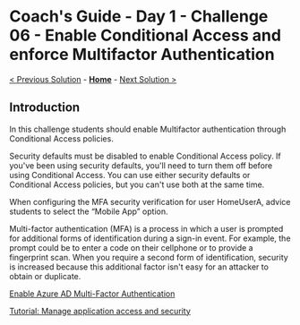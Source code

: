 # Coach's Guide - Day 1 - Challenge 06 - Enable Conditional Access and enforce Multifactor Authentication

 [< Previous Solution](./Solution_D1_05.md) - **[Home](./README.md)** - [Next Solution >](./Solution_D1_07.md)

## Introduction

In this challenge students should enable Multifactor authentication through Conditional Access policies.

Security defaults must be disabled to enable Conditional Access policy.
If you've been using security defaults, you'll need to turn them off before using Conditional Access. You can use either security defaults or Conditional Access policies, but you can't use both at the same time.

When configuring the MFA security verification for user HomeUserA, advice students to select the “Mobile App” option.

Multi-factor authentication (MFA) is a process in which a user is prompted for additional forms of identification during a sign-in event. For example, the prompt could be to enter a code on their cellphone or to provide a fingerprint scan. When you require a second form of identification, security is increased because this additional factor isn't easy for an attacker to obtain or duplicate.

[Enable Azure AD Multi-Factor Authentication](https://docs.microsoft.com/en-us/azure/active-directory/authentication/tutorial-enable-azure-mfa?toc=%2Fazure%2Factive-directory%2Fconditional-access%2Ftoc.json&bc=%2Fazure%2Factive-directory%2Fconditional-access%2Fbreadcrumb%2Ftoc.json)

[Tutorial: Manage application access and security](https://docs.microsoft.com/en-us/azure/active-directory/manage-apps/tutorial-manage-access-security#create-a-conditional-access-policy)